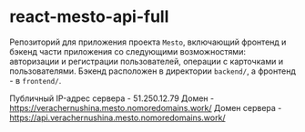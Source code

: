 # react-mesto-api-full
Репозиторий для приложения проекта `Mesto`, включающий фронтенд и бэкенд части приложения со следующими возможностями: авторизации и регистрации пользователей, операции с карточками и пользователями. Бэкенд расположен в директории `backend/`, а фронтенд - в `frontend/`. 
  
Публичный IP-адрес сервера - 51.250.12.79
Домен - https://verachernushina.mesto.nomoredomains.work/
Домен сервера - https://api.verachernushina.mesto.nomoredomains.work/
